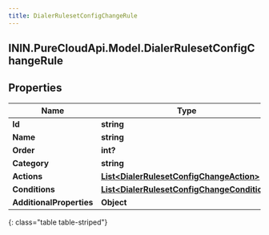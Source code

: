 ```yaml
---
title: DialerRulesetConfigChangeRule
---
```

## ININ.PureCloudApi.Model.DialerRulesetConfigChangeRule

## Properties

|Name | Type | Description | Notes|
|------------ | ------------- | ------------- | -------------|
| **Id** | **string** |  | [optional] |
| **Name** | **string** |  | [optional] |
| **Order** | **int?** |  | [optional] |
| **Category** | **string** |  | [optional] |
| **Actions** | [**List&lt;DialerRulesetConfigChangeAction&gt;**](DialerRulesetConfigChangeAction.html) |  | [optional] |
| **Conditions** | [**List&lt;DialerRulesetConfigChangeCondition&gt;**](DialerRulesetConfigChangeCondition.html) |  | [optional] |
| **AdditionalProperties** | **Object** |  | [optional] |
{: class="table table-striped"}


